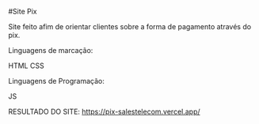 #Site Pix 

Site feito afim de orientar clientes sobre a forma de pagamento através do pix.

Linguagens de marcação:

HTML
CSS 

Linguagens de Programação:

JS

RESULTADO DO SITE: https://pix-salestelecom.vercel.app/
